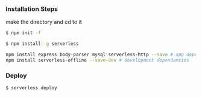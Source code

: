 ### Installation Steps

make the directory and cd to it


```bash
$ npm init -f
```




```bash
$ npm install -g serverless
```




```bash
npm install express body-parser mysql serverless-http --save # app dependancies
npm install serverless-offline --save-dev # development dependancies
```

### Deploy




```bash
$ serverless deploy
```